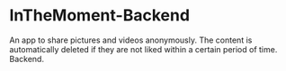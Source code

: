 # InTheMoment-Backend
An app to share pictures and videos anonymously. The content is automatically deleted if they are not liked within a certain period of time. Backend.
